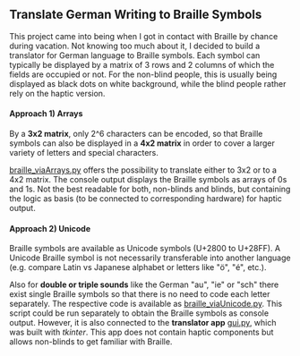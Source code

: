## Translate German Writing to Braille Symbols
This project came into being when I got in contact with Braille by chance during vacation. Not knowing too much about it, I decided to build a translator for German language to Braille symbols. Each symbol can typically be displayed by a matrix of 3 rows and 2 columns of which the fields are occupied or not. For the non-blind people, this is usually being displayed as black dots on white background, while the blind people rather rely on the haptic version.

#### Approach 1) Arrays
By a **3x2 matrix**, only 2^6 characters can be encoded, so that Braille symbols can also be displayed in a **4x2 matrix** in order to cover a larger variety of letters and special characters.

[braille_viaArrays.py](braille_viaArrays.py) offers the possibility to translate either to 3x2 or to a 4x2 matrix. The console output displays the Braille symbols as arrays of 0s and 1s. Not the best readable for both, non-blinds and blinds, but containing the logic as basis (to be connected to corresponding hardware) for haptic output.

#### Approach 2) Unicode
Braille symbols are available as Unicode symbols (U+2800 to U+28FF). A Unicode Braille symbol is not necessarily transferable into another language (e.g. compare Latin vs Japanese alphabet or letters like "ö", "é", etc.). 

Also for **double or triple sounds** like the German "au", "ie" or "sch" there exist single Braille symbols so that there is no need to code each letter separately. The respective code is available as [braille_viaUnicode.py](braille_viaUnicode.py). This script could be run separately to obtain the Braille symbols as console output. However, it is also connected to the **translator app** [gui.py](gui.py), which was built with *tkinter*. This app does not contain haptic components but allows non-blinds to get familiar with Braille.
